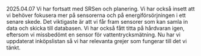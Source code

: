 2025.04.07
Vi har fortsatt med SRSen och planering. Vi har också insett att vi behöver fokusera mer på sensorerna och på energiförsörjningen i ett senare skede. Det viktigaste är att vi får fram sensorer som kan samla in data och skicka till databasen. Vi har också fått titta på hårdvaran igen, eftersom vi missbedömt en sensor för vattentrycksmätning. Nu har vi uppdaterat inköpslistan så vi har relevanta grejer som fungerar till det vi tänkt. 
